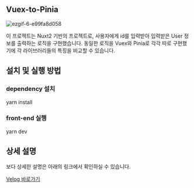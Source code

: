 ## Vuex-to-Pinia

![ezgif-6-e99fa8d058](https://velog.velcdn.com/images/swj9077/post/8633b6f7-554b-46d9-923c-cc0ed01e2445/image.jpg)

이 프로젝트는 Nuxt2 기반의 프로젝트로, 사용자에게 id를 입력받아 입력받은 User 정보를 출력하는 로직을 구현했습니다. 동일한 로직을 Vuex와 Pinia로 각각 따로 구현했기에 각 라이브러리들의 특징을 비교할 수 있습니다.

## 설치 및 실행 방법

### dependency 설치

yarn install

### front-end 실행

yarn dev

## 상세 설명

보다 상세한 설명은 아래의 링크에서 확인하실 수 있습니다.

[Velog 바로가기](https://velog.io/@swj9077/Nuxt2%EC%97%90%EC%84%9C-Pinia-%EC%82%AC%EC%9A%A9%ED%95%98%EA%B8%B0)
